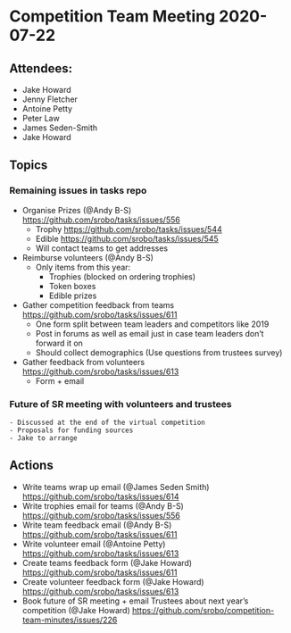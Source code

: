 # Competition Team Meeting 2020-07-22

## Attendees:

- Jake Howard
- Jenny Fletcher
- Antoine Petty
- Peter Law
- James Seden-Smith
- Jake Howard

## Topics

### Remaining issues in tasks repo

- Organise Prizes (@Andy B-S) https://github.com/srobo/tasks/issues/556 
	- Trophy https://github.com/srobo/tasks/issues/544 
	- Edible https://github.com/srobo/tasks/issues/545
	- Will contact teams to get addresses
- Reimburse volunteers (@Andy B-S)
	- Only items from this year:
		- Trophies (blocked on ordering trophies)
		- Token boxes
		- Edible prizes
- Gather competition feedback from teams https://github.com/srobo/tasks/issues/611 
	- One form split between team leaders and competitors like 2019
	- Post in forums as well as email just in case team leaders don’t forward it on
	- Should collect demographics (Use questions from trustees survey)
- Gather feedback from volunteers https://github.com/srobo/tasks/issues/613 
	- Form + email

### Future of SR meeting with volunteers and trustees
	
	- Discussed at the end of the virtual competition
	- Proposals for funding sources
	- Jake to arrange

## Actions

- Write teams wrap up email (@James Seden Smith) https://github.com/srobo/tasks/issues/614
- Write trophies email for teams (@Andy B-S) https://github.com/srobo/tasks/issues/556
- Write team feedback email (@Andy B-S) https://github.com/srobo/tasks/issues/611
- Write volunteer email (@Antoine Petty) https://github.com/srobo/tasks/issues/613
- Create teams feedback form (@Jake Howard) https://github.com/srobo/tasks/issues/611
- Create volunteer feedback form (@Jake Howard) https://github.com/srobo/tasks/issues/613
- Book future of SR meeting + email Trustees about next year’s competition (@Jake Howard) https://github.com/srobo/competition-team-minutes/issues/226
